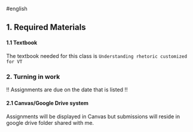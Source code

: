 #english 
## 1. Required Materials

#### 1.1 Textbook

The textbook needed for this class is `Understanding rhetoric customized for VT `

### 2. Turning in work
!! Assignments are due on the date that is listed !!

#### 2.1 Canvas/Google Drive system

Assignments will be displayed in Canvas but submissions will reside in google drive folder shared with me. 